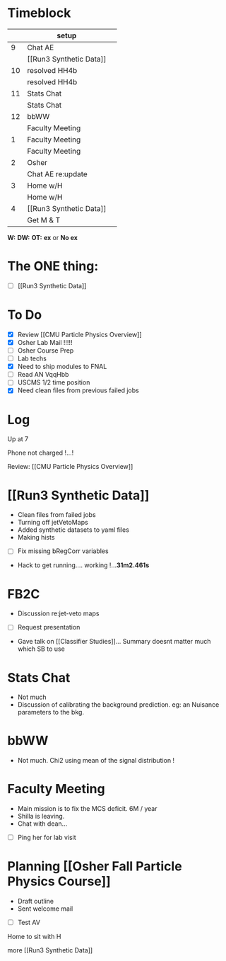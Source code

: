 # Timeblock

|     | setup                   |     |
| --- | ----------------------- | --- |
| 9   | Chat AE                 |     |
|     | [[Run3 Synthetic Data]] |     |
| 10  | resolved HH4b           |     |
|     | resolved HH4b           |     |
| 11  | Stats Chat              |     |
|     | Stats Chat              |     |
| 12  | bbWW                    |     |
|     | Faculty Meeting         |     |
| 1   | Faculty Meeting         |     |
|     | Faculty Meeting         |     |
| 2   | Osher                   |     |
|     | Chat AE re:update       |     |
| 3   | Home w/H                |     |
|     | Home w/H                |     |
| 4   | [[Run3 Synthetic Data]] |     |
|     | Get M & T               |     |

**W:**
**DW:**
**OT:**
**ex** or **No ex**

# The ONE thing: 
- [ ] [[Run3 Synthetic Data]]


# To Do
- [x]  Review [[CMU Particle Physics Overview]]
- [x]  Osher Lab Mail !!!!!
- [ ] Osher Course Prep
- [ ] Lab techs
- [x] Need to ship modules to FNAL
- [ ] Read AN VqqHbb
- [ ] USCMS 1/2 time position
- [x] Need clean files from previous failed jobs

# Log


Up at 7 

Phone not charged !...!  

Review: [[CMU Particle Physics Overview]]


# [[Run3 Synthetic Data]]
- Clean files from failed jobs
- Turning off jetVetoMaps
- Added synthetic datasets to yaml files
- Making hists
- [ ] Fix missing bRegCorr variables
- Hack to get running.... working !...**31m2.461s**


# FB2C
- Discussion re:jet-veto maps
- [ ] Request presentation
- Gave talk on [[Classifier Studies]]... Summary doesnt matter much which SB to use


# Stats Chat 
- Not much 
- Discussion of calibrating the background prediction. eg: an Nuisance parameters to the bkg. 

# bbWW
- Not much.  Chi2 using mean of the signal distribution !


# Faculty Meeting
- Main mission is to fix the MCS deficit. 6M / year
- Shilla is leaving. 
- Chat with dean... 
- [ ] Ping her for lab visit

# Planning [[Osher Fall Particle Physics Course]]
- Draft outline 
- Sent welcome mail
- [ ] Test AV

Home to sit with H

more [[Run3 Synthetic Data]]